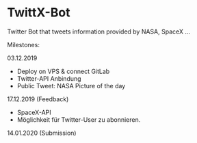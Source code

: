 # TwittX-Bot

Twitter Bot that tweets information provided by NASA, SpaceX ...

Milestones:

03.12.2019
*  Deploy on VPS & connect GitLab
*  Twitter-API Anbindung
*  Public Tweet: NASA Picture of the day

17.12.2019 (Feedback)
* SpaceX-API
* Möglichkeit für Twitter-User zu abonnieren.

14.01.2020 (Submission)
